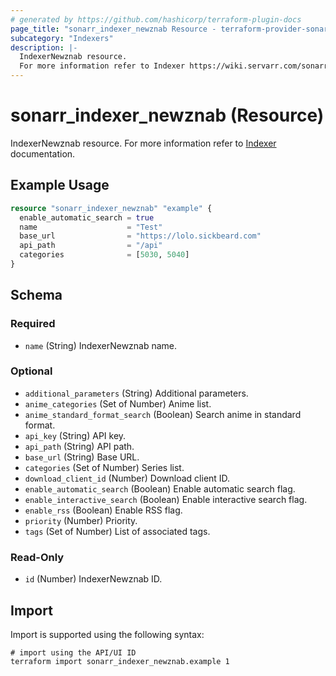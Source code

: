 ```yaml
---
# generated by https://github.com/hashicorp/terraform-plugin-docs
page_title: "sonarr_indexer_newznab Resource - terraform-provider-sonarr"
subcategory: "Indexers"
description: |-
  IndexerNewznab resource.
  For more information refer to Indexer https://wiki.servarr.com/sonarr/settings#indexers documentation.
---
```


# sonarr_indexer_newznab (Resource)

[subcategory:Indexers]: #
IndexerNewznab resource.
For more information refer to [Indexer](https://wiki.servarr.com/sonarr/settings#indexers) documentation.

## Example Usage

```terraform
resource "sonarr_indexer_newznab" "example" {
  enable_automatic_search = true
  name                    = "Test"
  base_url                = "https://lolo.sickbeard.com"
  api_path                = "/api"
  categories              = [5030, 5040]
}
```

<!-- schema generated by tfplugindocs -->
## Schema

### Required

- `name` (String) IndexerNewznab name.

### Optional

- `additional_parameters` (String) Additional parameters.
- `anime_categories` (Set of Number) Anime list.
- `anime_standard_format_search` (Boolean) Search anime in standard format.
- `api_key` (String) API key.
- `api_path` (String) API path.
- `base_url` (String) Base URL.
- `categories` (Set of Number) Series list.
- `download_client_id` (Number) Download client ID.
- `enable_automatic_search` (Boolean) Enable automatic search flag.
- `enable_interactive_search` (Boolean) Enable interactive search flag.
- `enable_rss` (Boolean) Enable RSS flag.
- `priority` (Number) Priority.
- `tags` (Set of Number) List of associated tags.

### Read-Only

- `id` (Number) IndexerNewznab ID.

## Import

Import is supported using the following syntax:

```shell
# import using the API/UI ID
terraform import sonarr_indexer_newznab.example 1
```
